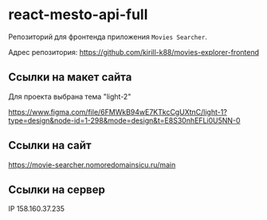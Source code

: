 # react-mesto-api-full

Репозиторий для фронтенда приложения `Movies Searcher`.

Адрес репозитория: https://github.com/kirill-k88/movies-explorer-frontend

## Ссылки на макет сайта

Для проекта выбрана тема "light-2"

https://www.figma.com/file/6FMWkB94wE7KTkcCgUXtnC/light-1?type=design&node-id=1-298&mode=design&t=E8S30nhEFLi0U5NN-0

## Ссылки на сайт

https://movie-searcher.nomoredomainsicu.ru/main

## Ссылки на сервер

IP 158.160.37.235

